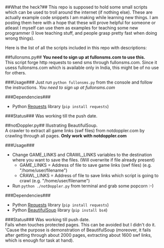 ##What the heck?##
This repo is supposed to hold some small scripts which can be used to troll around the internet (if nothing else).
These are actually example code snippets I am making while learning new things. I am posting them here with a hope that these will prove helpful for someone or atleast I myself can use them as examples for teaching some new programmer (I love teaching stuff, and people grasp pretty fast when doing wrong things).  

Here is the list of all the scripts included in this repo with descriptions:

##fullonsms.py##
**You need to sign up at fullonsms.com to use this.**  
This script forge http requests to send sms through fullonsms.com. Since it usess fullonsms.com which is available only in India, this might be of no use for others.

###Usage###
Just run <code>python fullonsms.py</code> from the console and follow the instructions. *You need to sign up at fullonsms.com*

###Dependencies###
*	Python [Requests](https://github.com/kennethreitz/requests) library (<code>pip install requests</code>)  

###Status###
Was working till the push date.

##notDoppler.py##
Illustrating BeautifulSoup.  
A crawler to extract all game links (swf files) from notdoppler.com by crawling through all pages. 
**Only work with notdoppler.com**

###Usage###
*	Change GAME_LINKS and CRAWL_LINKS variables to the destination where you want to save the files. (Will overwrite if file already present)
	*	GAME_LINKS = Address of file to save game links (swf files) (e.g. "/home/user/filename")
	*	CRAWL_LINKS = Address of file to save links which script is going to crawl (e.g. "/home/user/filename")
*	Run <code>python ./notDoppler.py</code> from terminal and grab some popcorn :-)

###Dependencies###
*	Python [Requests](https://github.com/kennethreitz/requests) library (<code>pip install requests</code>)  
*	Python [BeautifulSoup](http://www.crummy.com/software/BeautifulSoup) library (<code>pip install bs4</code>)    

###Status###
Was working till push date.  
Fails when touches protected pages. This can be avoided but I didn't do it. 'Cause the purpose is demonstration of BeautifulSoup (moreover, it fails after getting through about 2000 pages, extracting about 1600 swf links, which is enough for task at hand).